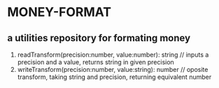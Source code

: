 # MONEY-FORMAT

## a utilities repository for formating money

1. readTransform(precision:number, value:number): string // inputs a precision and a value, returns string in given precision
2. writeTransform(precision:number, value:string): number // oposite transform, taking string and precision, returning equivalent number